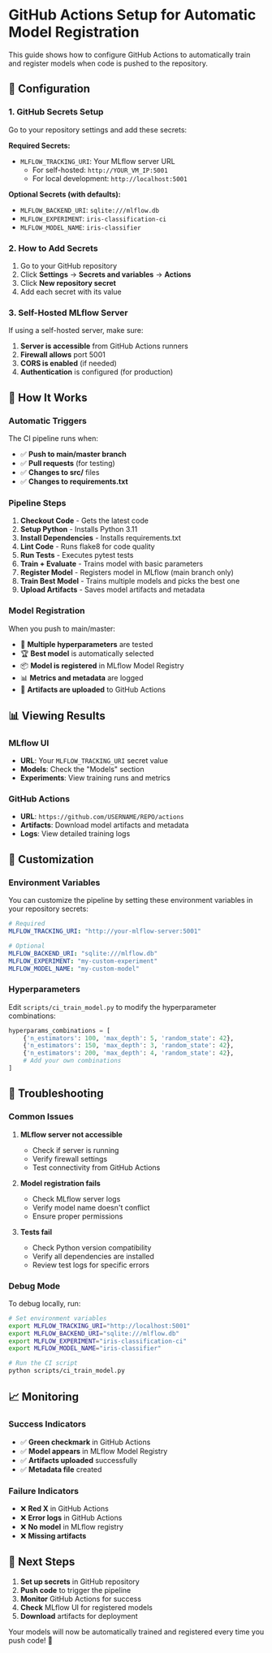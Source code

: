 # GitHub Actions Setup for Automatic Model Registration

This guide shows how to configure GitHub Actions to automatically train and register models when code is pushed to the repository.

## 🔧 Configuration

### 1. GitHub Secrets Setup

Go to your repository settings and add these secrets:

**Required Secrets:**
- `MLFLOW_TRACKING_URI`: Your MLflow server URL
  - For self-hosted: `http://YOUR_VM_IP:5001`
  - For local development: `http://localhost:5001`

**Optional Secrets (with defaults):**
- `MLFLOW_BACKEND_URI`: `sqlite:///mlflow.db`
- `MLFLOW_EXPERIMENT`: `iris-classification-ci`
- `MLFLOW_MODEL_NAME`: `iris-classifier`

### 2. How to Add Secrets

1. Go to your GitHub repository
2. Click **Settings** → **Secrets and variables** → **Actions**
3. Click **New repository secret**
4. Add each secret with its value

### 3. Self-Hosted MLflow Server

If using a self-hosted server, make sure:

1. **Server is accessible** from GitHub Actions runners
2. **Firewall allows** port 5001
3. **CORS is enabled** (if needed)
4. **Authentication** is configured (for production)

## 🚀 How It Works

### Automatic Triggers

The CI pipeline runs when:
- ✅ **Push to main/master branch**
- ✅ **Pull requests** (for testing)
- ✅ **Changes to src/** files
- ✅ **Changes to requirements.txt**

### Pipeline Steps

1. **Checkout Code** - Gets the latest code
2. **Setup Python** - Installs Python 3.11
3. **Install Dependencies** - Installs requirements.txt
4. **Lint Code** - Runs flake8 for code quality
5. **Run Tests** - Executes pytest tests
6. **Train + Evaluate** - Trains model with basic parameters
7. **Register Model** - Registers model in MLflow (main branch only)
8. **Train Best Model** - Trains multiple models and picks the best one
9. **Upload Artifacts** - Saves model artifacts and metadata

### Model Registration

When you push to main/master:
- 🎯 **Multiple hyperparameters** are tested
- 🏆 **Best model** is automatically selected
- 📦 **Model is registered** in MLflow Model Registry
- 📊 **Metrics and metadata** are logged
- 🔄 **Artifacts are uploaded** to GitHub Actions

## 📊 Viewing Results

### MLflow UI
- **URL**: Your `MLFLOW_TRACKING_URI` secret value
- **Models**: Check the "Models" section
- **Experiments**: View training runs and metrics

### GitHub Actions
- **URL**: `https://github.com/USERNAME/REPO/actions`
- **Artifacts**: Download model artifacts and metadata
- **Logs**: View detailed training logs

## 🔧 Customization

### Environment Variables

You can customize the pipeline by setting these environment variables in your repository secrets:

```yaml
# Required
MLFLOW_TRACKING_URI: "http://your-mlflow-server:5001"

# Optional
MLFLOW_BACKEND_URI: "sqlite:///mlflow.db"
MLFLOW_EXPERIMENT: "my-custom-experiment"
MLFLOW_MODEL_NAME: "my-custom-model"
```

### Hyperparameters

Edit `scripts/ci_train_model.py` to modify the hyperparameter combinations:

```python
hyperparams_combinations = [
    {'n_estimators': 100, 'max_depth': 5, 'random_state': 42},
    {'n_estimators': 150, 'max_depth': 3, 'random_state': 42},
    {'n_estimators': 200, 'max_depth': 4, 'random_state': 42},
    # Add your own combinations
]
```

## 🚨 Troubleshooting

### Common Issues

1. **MLflow server not accessible**
   - Check if server is running
   - Verify firewall settings
   - Test connectivity from GitHub Actions

2. **Model registration fails**
   - Check MLflow server logs
   - Verify model name doesn't conflict
   - Ensure proper permissions

3. **Tests fail**
   - Check Python version compatibility
   - Verify all dependencies are installed
   - Review test logs for specific errors

### Debug Mode

To debug locally, run:

```bash
# Set environment variables
export MLFLOW_TRACKING_URI="http://localhost:5001"
export MLFLOW_BACKEND_URI="sqlite:///mlflow.db"
export MLFLOW_EXPERIMENT="iris-classification-ci"
export MLFLOW_MODEL_NAME="iris-classifier"

# Run the CI script
python scripts/ci_train_model.py
```

## 📈 Monitoring

### Success Indicators

- ✅ **Green checkmark** in GitHub Actions
- ✅ **Model appears** in MLflow Model Registry
- ✅ **Artifacts uploaded** successfully
- ✅ **Metadata file** created

### Failure Indicators

- ❌ **Red X** in GitHub Actions
- ❌ **Error logs** in GitHub Actions
- ❌ **No model** in MLflow registry
- ❌ **Missing artifacts**

## 🔄 Next Steps

1. **Set up secrets** in GitHub repository
2. **Push code** to trigger the pipeline
3. **Monitor** GitHub Actions for success
4. **Check** MLflow UI for registered models
5. **Download** artifacts for deployment

Your models will now be automatically trained and registered every time you push code! 🚀
